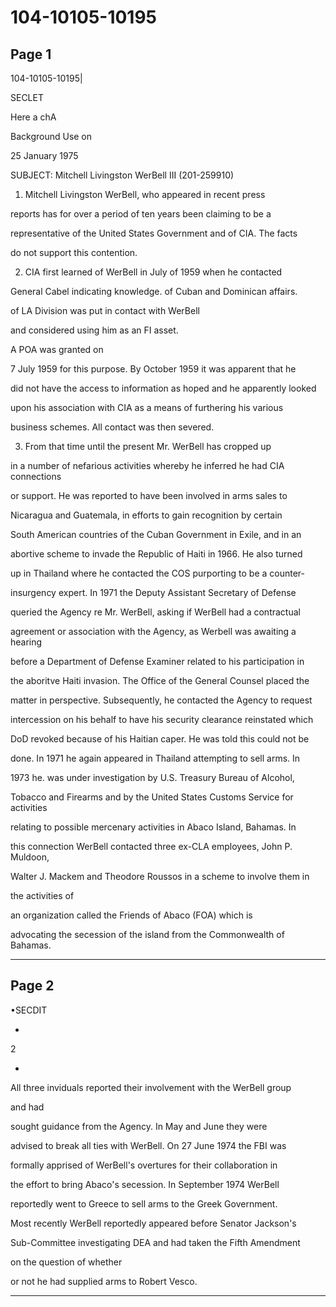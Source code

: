 # 104-10105-10195

## Page 1

104-10105-10195|

SECLET

Here a chA

Background Use on

25 January 1975

SUBJECT: Mitchell Livingston WerBell III (201-259910)

1. Mitchell Livingston WerBell, who appeared in recent press

reports has for over a period of ten years been claiming to be a

representative of the United States Government and of CIA. The facts

do not support this contention.

2. CIA first learned of WerBell in July of 1959 when he contacted

General Cabel indicating knowledge. of Cuban and Dominican affairs.

of LA Division was put in contact with WerBell

and considered using him as an FI asset.

A POA was granted on

7 July 1959 for this purpose. By October 1959 it was apparent that he

did not have the access to information as hoped and he apparently looked

upon his association with CIA as a means of furthering his various

business schemes. All contact was then severed.

3. From that time until the present Mr. WerBell has cropped up

in a number of nefarious activities whereby he inferred he had CIA connections

or support. He was reported to have been involved in arms sales to

Nicaragua and Guatemala, in efforts to gain recognition by certain

South American countries of the Cuban Government in Exile, and in an

abortive scheme to invade the Republic of Haiti in 1966. He also turned

up in Thailand where he contacted the COS purporting to be a counter-

insurgency expert. In 1971 the Deputy Assistant Secretary of Defense

queried the Agency re Mr. WerBell, asking if WerBell had a contractual

agreement or association with the Agency, as Werbell was awaiting a hearing

before a Department of Defense Examiner related to his participation in

the aboritve Haiti invasion. The Office of the General Counsel placed the

matter in perspective. Subsequently, he contacted the Agency to request

intercession on his behalf to have his security clearance reinstated which

DoD revoked because of his Haitian caper. He was told this could not be

done. In 1971 he again appeared in Thailand attempting to sell arms. In

1973 he. was under investigation by U.S. Treasury Bureau of Alcohol,

Tobacco and Firearms and by the United States Customs Service for activities

relating to possible mercenary activities in Abaco Island, Bahamas. In

this connection WerBell contacted three ex-CLA employees, John P. Muldoon,

Walter J. Mackem and Theodore Roussos in a scheme to involve them in

the activities of

an organization called the Friends of Abaco (FOA) which is

advocating the secession of the island from the Commonwealth of Bahamas.

---

## Page 2

•SECDIT

-

2

-

All three inviduals reported their involvement with the WerBell group

and had

sought guidance from the Agency. In May and June they were

advised to break all ties with WerBell. On 27 June 1974 the FBI was

formally apprised of WerBell's overtures for their collaboration in

the effort to bring Abaco's secession. In September 1974 WerBell

reportedly went to Greece to sell arms to the Greek Government.

Most recently WerBell reportedly appeared before Senator Jackson's

Sub-Committee investigating DEA and had taken the Fifth Amendment

on the question of whether

or not he had supplied arms to Robert Vesco.

---

